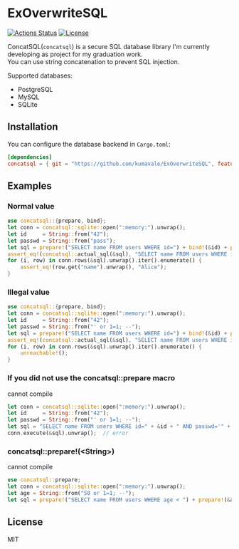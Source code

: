 # ExOverwriteSQL

[![Actions Status](https://github.com/kumavale/ExOverwriteSQL/workflows/CI/badge.svg)](https://github.com/kumavale/ExOverwriteSQL/actions)
[![License](https://img.shields.io/badge/license-MIT-blue.svg?style=flat)](LICENSE)
  

ConcatSQL(`concatsql`) is a secure SQL database library I'm currently developing as project for my graduation work.  
You can use string concatenation to prevent SQL injection.  

Supported databases:
- PostgreSQL
- MySQL
- SQLite

## Installation

You can configure the database backend in `Cargo.toml`:

```toml
[dependencies]
concatsql = { git = "https://github.com/kumavale/ExOverwriteSQL", features = ["<postgres|mysql|sqlite>"] }
```

## Examples

### Normal value

```rust
use concatsql::{prepare, bind};
let conn = concatsql::sqlite::open(":memory:").unwrap();
let id     = String::from("42");
let passwd = String::from("pass");
let sql = prepare!("SELECT name FROM users WHERE id=") + bind!(&id) + prepare!(" AND passwd=") + bind!(&passwd);
assert_eq!(concatsql::actual_sql(&sql), "SELECT name FROM users WHERE id='42' AND passwd='pass'");
for (i, row) in conn.rows(&sql).unwrap().iter().enumerate() {
    assert_eq!(row.get("name").unwrap(), "Alice");
}
```

### Illegal value

```rust
use concatsql::{prepare, bind};
let conn = concatsql::sqlite::open(":memory:").unwrap();
let id     = String::from("42");
let passwd = String::from("' or 1=1; --");
let sql = prepare!("SELECT name FROM users WHERE id=") + bind!(&id) + prepare!(" AND passwd=") + bind!(&passwd);
assert_eq!(concatsql::actual_sql(&sql), "SELECT name FROM users WHERE id='42' AND passwd=''' or 1=1; --'");
for (i, row) in conn.rows(&sql).unwrap().iter().enumerate() {
    unreachable!();
}
```

### If you did not use the concatsql::prepare macro

cannot compile

```rust
let conn = concatsql::sqlite::open(":memory:").unwrap();
let id     = String::from("42");
let passwd = String::from("' or 1=1; --");
let sql = "SELECT name FROM users WHERE id=" + &id + " AND passwd='" + &passwd + "';";
conn.execute(&sql).unwrap();  // error
```

### concatsql::prepare!(\<String\>)

cannot compile

```rust
use concatsql::prepare;
let conn = concatsql::sqlite::open(":memory:").unwrap();
let age = String::from("50 or 1=1; --");
let sql = prepare!("SELECT name FROM users WHERE age < ") + prepare!(&age);  // error
```

## License

MIT

